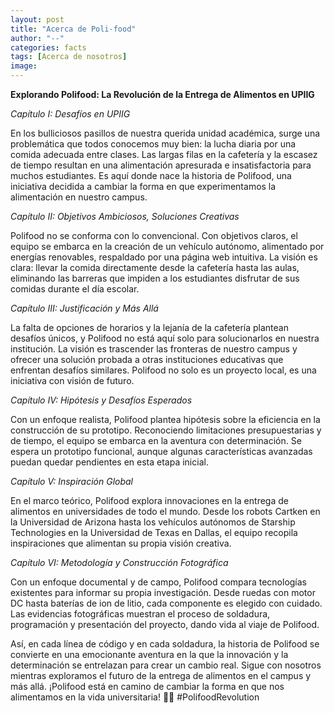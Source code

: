 ```yaml
---
layout: post
title: "Acerca de Poli-food"
author: "--"
categories: facts
tags: [Acerca de nosotros]
image: 
---
```


**Explorando Polifood: La Revolución de la Entrega de Alimentos en UPIIG**

*Capítulo I: Desafíos en UPIIG*

En los bulliciosos pasillos de nuestra querida unidad académica, surge una problemática que todos conocemos muy bien: la lucha diaria por una comida adecuada entre clases. Las largas filas en la cafetería y la escasez de tiempo resultan en una alimentación apresurada e insatisfactoria para muchos estudiantes. Es aquí donde nace la historia de Polifood, una iniciativa decidida a cambiar la forma en que experimentamos la alimentación en nuestro campus.

*Capítulo II: Objetivos Ambiciosos, Soluciones Creativas*

Polifood no se conforma con lo convencional. Con objetivos claros, el equipo se embarca en la creación de un vehículo autónomo, alimentado por energías renovables, respaldado por una página web intuitiva. La visión es clara: llevar la comida directamente desde la cafetería hasta las aulas, eliminando las barreras que impiden a los estudiantes disfrutar de sus comidas durante el día escolar.

*Capítulo III: Justificación y Más Allá*

La falta de opciones de horarios y la lejanía de la cafetería plantean desafíos únicos, y Polifood no está aquí solo para solucionarlos en nuestra institución. La visión es trascender las fronteras de nuestro campus y ofrecer una solución probada a otras instituciones educativas que enfrentan desafíos similares. Polifood no solo es un proyecto local, es una iniciativa con visión de futuro.

*Capítulo IV: Hipótesis y Desafíos Esperados*

Con un enfoque realista, Polifood plantea hipótesis sobre la eficiencia en la construcción de su prototipo. Reconociendo limitaciones presupuestarias y de tiempo, el equipo se embarca en la aventura con determinación. Se espera un prototipo funcional, aunque algunas características avanzadas puedan quedar pendientes en esta etapa inicial.

*Capítulo V: Inspiración Global*

En el marco teórico, Polifood explora innovaciones en la entrega de alimentos en universidades de todo el mundo. Desde los robots Cartken en la Universidad de Arizona hasta los vehículos autónomos de Starship Technologies en la Universidad de Texas en Dallas, el equipo recopila inspiraciones que alimentan su propia visión creativa.

*Capítulo VI: Metodología y Construcción Fotográfica*

Con un enfoque documental y de campo, Polifood compara tecnologías existentes para informar su propia investigación. Desde ruedas con motor DC hasta baterías de ion de litio, cada componente es elegido con cuidado. Las evidencias fotográficas muestran el proceso de soldadura, programación y presentación del proyecto, dando vida al viaje de Polifood.

Así, en cada línea de código y en cada soldadura, la historia de Polifood se convierte en una emocionante aventura en la que la innovación y la determinación se entrelazan para crear un cambio real. Sigue con nosotros mientras exploramos el futuro de la entrega de alimentos en el campus y más allá. ¡Polifood está en camino de cambiar la forma en que nos alimentamos en la vida universitaria! 🚀🍔 #PolifoodRevolution
